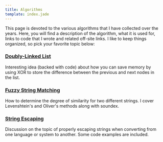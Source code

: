 ```yaml
---
title: Algorithms
template: index.jade
---
```


This page is devoted to the various algorithms that I have collected over the years.  Here, you will find a description of the algorithm, what it is used for, links to code that I wrote and related off-site links.  I like to keep things organized, so pick your favorite topic below:

### [Doubly-Linked List](linked_list/)

Interesting idea (backed with code) about how you can save memory by using XOR to store the difference between the previous and next nodes in the list.

### [Fuzzy String Matching](fuzzy_strings/)

How to determine the degree of similarity for two different strings.  I cover Levenshtein's and Oliver's methods along with soundex.

### [String Escaping](escaping/)

Discussion on the topic of properly escaping strings when converting from one language or system to another.  Some code examples are included.

